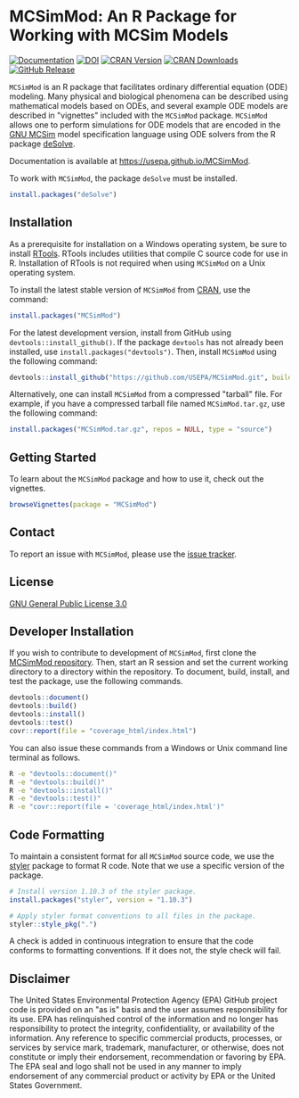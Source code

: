 # MCSimMod: An R Package for Working with MCSim Models

[![Documentation](https://img.shields.io/badge/Documentation-online-brightgreen)](https://usepa.github.io/MCSimMod)
[![DOI](https://joss.theoj.org/papers/10.21105/joss.08492/status.svg)](https://doi.org/10.21105/joss.08492)
[![CRAN Version](https://www.r-pkg.org/badges/version/MCSimMod)](https://cran.r-project.org/web/packages/MCSimMod/)
[![CRAN Downloads](https://cranlogs.r-pkg.org/badges/grand-total/MCSimMod)](https://cran.r-project.org/web/packages/MCSimMod/)
[![GitHub Release](https://img.shields.io/github/v/release/USEPA/MCSimMod)](https://github.com/USEPA/MCSimMod/releases)


`MCSimMod` is an R package that facilitates ordinary differential equation (ODE) modeling. Many physical and biological phenomena can be described using mathematical models based on ODEs, and several example ODE models are described in "vignettes" included with the `MCSimMod` package. `MCSimMod` allows one to perform simulations for ODE models that are encoded in the [GNU MCSim](https://www.gnu.org/software/mcsim/) model specification language using ODE solvers from the R package [deSolve](https://cran.r-project.org/web/packages/deSolve/index.html).

Documentation is available at https://usepa.github.io/MCSimMod.

To work with `MCSimMod`, the package `deSolve` must be installed.
```R
install.packages("deSolve")
```

## Installation

As a prerequisite for installation on a Windows operating system, be sure to install [RTools](https://cran.r-project.org/bin/windows/Rtools/). RTools includes utilities that compile C source code for use in R. Installation of RTools is not required when using `MCSimMod` on a Unix operating system.

To install the latest stable version of `MCSimMod` from [CRAN](https://cran.r-project.org/web/packages/MCSimMod/), use the command:

```R
install.packages("MCSimMod")
```

For the latest development version, install from GitHub using `devtools::install_github()`. If the package `devtools` has not already been installed, use `install.packages("devtools")`. Then, install `MCSimMod` using the following command:
```R
devtools::install_github("https://github.com/USEPA/MCSimMod.git", build_vignettes = TRUE)
```

Alternatively, one can install `MCSimMod` from a compressed "tarball" file. For example, if you have a compressed tarball file named `MCSimMod.tar.gz`, use the following command:

```R
install.packages("MCSimMod.tar.gz", repos = NULL, type = "source")
```

## Getting Started
To learn about the `MCSimMod` package and how to use it, check out the vignettes.
```R
browseVignettes(package = "MCSimMod")
```

## Contact
To report an issue with `MCSimMod`, please use the [issue tracker](https://github.com/USEPA/MCSimMod/issues).

## License
[GNU General Public License 3.0](https://github.com/USEPA/MCSimMod/blob/main/LICENSE)

## Developer Installation

If you wish to contribute to development of `MCSimMod`, first clone the [MCSimMod repository](https://github.com/USEPA/MCSimMod.git). Then, start an R session and set the current working directory to a directory within the repository. To document, build, install, and test the package, use the following commands.
```R
devtools::document()
devtools::build()
devtools::install()
devtools::test()
covr::report(file = "coverage_html/index.html")
```

You can also issue these commands from a Windows or Unix command line terminal as follows.
```bash
R -e "devtools::document()"
R -e "devtools::build()"
R -e "devtools::install()"
R -e "devtools::test()"
R -e "covr::report(file = 'coverage_html/index.html')"
```

## Code Formatting
To maintain a consistent format for all `MCSimMod` source code, we use the [styler](https://styler.r-lib.org/) package to format R code. Note that we use a specific version of the package.
```R
# Install version 1.10.3 of the styler package.
install.packages("styler", version = "1.10.3")

# Apply styler format conventions to all files in the package.
styler::style_pkg(".")
```

A check is added in continuous integration to ensure that the code conforms to formatting conventions. If it does not, the style check will fail.


## Disclaimer

The United States Environmental Protection Agency (EPA) GitHub project code is provided on an "as is" basis and the user assumes responsibility for its use.  EPA has relinquished control of the information and no longer has responsibility to protect the integrity, confidentiality, or availability of the information.  Any reference to specific commercial products, processes, or services by service mark, trademark, manufacturer, or otherwise, does not constitute or imply their endorsement, recommendation or favoring by EPA.  The EPA seal and logo shall not be used in any manner to imply endorsement of any commercial product or activity by EPA or the United States Government.
